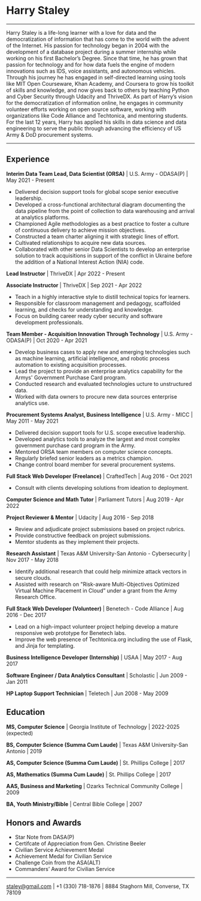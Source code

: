 Harry Staley
============

----

Harry Staley is a life-long learner with a love for data and the democratization of information that has come to the world with the advent of the Internet.  His passion for technology began in 2004 with the development of a database project during a summer internship while working on his first Bachelor’s Degree.  Since that time, he has grown that passion for technology and for how data fuels the engine of modern innovations such as IDS, voice assistants, and autonomous vehicles.  Through his journey he has engaged in self-directed learning using tools like MIT Open Courseware, Khan Academy, and Coursera to grow his toolkit of skills and knowledge, and now gives back to others by teaching Python and Cyber Security through Udacity and ThriveDX.  As part of Harry’s vision for the democratization of information online, he engages in community volunteer efforts working on open source software, working with organizations like Code Alliance and Techtonica, and mentoring students. For the last 12 years, Harry has applied his skills in data science and data engineering to serve the public through advancing the efficiency of US Army & DoD procurement systems.

----

Experience
----------

**Interim Data Team Lead, Data Scientist (ORSA)** | U.S. Army - ODASA(P) | May 2021 - Present

* Delivered decision support tools for global scope senior executive leadership.
* Developed a cross-functional architectural diagram documenting the data pipeline from the point of collection to data warehousing and arrival at analytics platforms.
* Championed Agile methodologies as a best practice to foster a culture of continuous delivery to achieve mission objectives.
* Constructed a team charter aligning it with strategic lines of effort.
* Cultivated relationships to acquire new data sources.
* Collaborated with other senior Data Scientists to develop an enterprise solution to track acquisitions in support of the conflict in Ukraine before the addition of a National Interest Action (NIA) code.

**Lead Instructor** | ThriveDX | Apr 2022 - Present

**Associate Instructor** | ThriveDX | Sep 2021 - Apr 2022

* Teach in a highly interactive style to distill technical topics for learners.
* Responsible for classroom management and pedagogy, scaffolded learning, and checks for understanding and knowledge.
* Focus on building career ready cyber security and software development professionals.

**Team Member - Acquisition Innovation Through Technology** | U.S. Army - ODASA(P) | Oct 2020 - Apr 2021

* Develop business cases to apply new and emerging technologies such as machine learning, artificial intelligence, and robotic process automation to existing acquisition processes.
* Lead the project to provide an enterprise analytics capability for the Armys' Government Purchase Card program.
* Conducted research and evaluated technologies ucture to unstructured data.
* Worked with data owners to procure new data sources enterprise analytics use.

**Procurement Systems Analyst, Business Intelligence** | U.S. Army - MICC | May 2011 - May 2021

* Delivered decision support tools for U.S. scope executive leadership.
* Developed analytics tools to analyze the largest and most complex government purchase card program in the Army.
* Mentored ORSA team members on computer science concepts.
* Regularly briefed senior leaders as a metrics champion.
* Change control board member for several procurement systems.

**Full Stack Web Developer (Freelance)** | CraftedTech | Aug 2016 - Oct 2021

* Consult with clients developing solutions from ideation to deployment. 

**Computer Science and Math Tutor** | Parliament Tutors | Aug 2019 - Apr 2022

**Project Reviewer & Mentor** | Udacity | Aug 2016 - Sep 2018

* Review and adjudicate project submissions based on project rubrics.
* Provide constructive feedback on project submissions.
* Memtor students as they implement their projects.

**Research Assistant** | Texas A&M University-San Antonio - Cybersecurity | Nov 2017 - May 2018

* Identify additional research that could help minimize attack vectors in secure clouds.
* Assisted with research on "Risk-aware Multi-Objectives Optimized Virtual Machine Placement in Cloud” under a grant from the Army Research Office.

**Full Stack Web Developer (Volunteer)** | Benetech - Code Alliance | Aug 2016 - Dec 2017

* Lead on a high-impact volunteer project helping develop a mature responsive web prototype for Benetech labs.
* Improve the web presence of Techtonica.org including the use of Flask, and Jinja for templating.

**Business Intelligence Developer (Internship)** | USAA | May 2017 - Aug 2017

**Software Engineer / Data Analytics Consultant** | Scholastic | Jun 2009 - Jan 2011

**HP Laptop Support Technician** | Teletech | Jun 2008 - May 2009

Education
---------

**MS, Computer Science** | Georgia Institute of Technology | 2022-2025 (expected)

**BS, Computer Science (Summa Cum Laude)** | Texas A&M University-San Antonio | 2019

**AS, Computer Science (Summa Cum Laude)** | St. Phillips College | 2017

**AS, Mathematics (Summa Cum Laude)** | St. Phillips College | 2017

**AAS, Business and Marketing** |  Ozarks Technical Community College | 2009
 
**BA, Youth Ministry/Bible** | Central Bible College | 2007
 
Honors and Awards
-----------------

* Star Note from DASA(P)
* Certifcate of Appreciation from Gen. Christine Beeler
* Civilian Service Achievement Medal
* Achievement Medal for Civilian Service
* Challenge Coin from the ASA(ALT)
* Commanders’ Award for Civilian Service

----

<staley@gmail.com> | +1 (330) 718-1876 | 8884 Staghorn Mill, Converse, TX 78109
